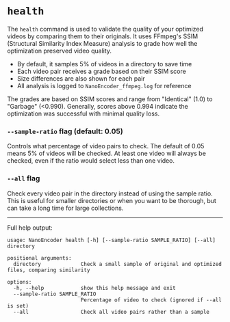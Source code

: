 # `health`
The `health` command is used to validate the quality of your optimized videos by comparing them to their originals. It uses FFmpeg's SSIM (Structural Similarity Index Measure) analysis to grade how well the optimization preserved video quality.

- By default, it samples 5% of videos in a directory to save time
- Each video pair receives a grade based on their SSIM score
- Size differences are also shown for each pair
- All analysis is logged to `NanoEncoder_ffmpeg.log` for reference

The grades are based on SSIM scores and range from "Identical" (1.0) to "Garbage" (<0.990). Generally, scores above 0.994 indicate the optimization was successful with minimal quality loss.

### `--sample-ratio` flag (default: 0.05)
Controls what percentage of video pairs to check. The default of 0.05 means 5% of videos will be checked. At least one video will always be checked, even if the ratio would select less than one video.

### `--all` flag
Check every video pair in the directory instead of using the sample ratio. This is useful for smaller directories or when you want to be thorough, but can take a long time for large collections.

---
Full help output:
```
usage: NanoEncoder health [-h] [--sample-ratio SAMPLE_RATIO] [--all] directory

positional arguments:
  directory             Check a small sample of original and optimized files, comparing similarity

options:
  -h, --help            show this help message and exit
  --sample-ratio SAMPLE_RATIO
                        Percentage of video to check (ignored if --all is set)
  --all                 Check all video pairs rather than a sample
```

